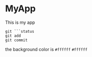 # MyApp
This is my app

```
git ```status
git add
git commit
```

the background color is `#ffffff` `#ffffff`